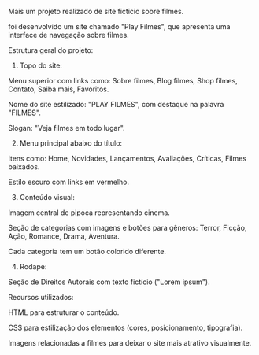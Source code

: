 Mais um projeto realizado de site ficticio sobre filmes.


foi desenvolvido um site chamado "Play Filmes", que apresenta uma interface de navegação sobre filmes. 

Estrutura geral do projeto:

1. Topo do site:

Menu superior com links como: Sobre filmes, Blog filmes, Shop filmes, Contato, Saiba mais, Favoritos.

Nome do site estilizado: "PLAY FILMES", com destaque na palavra "FILMES".

Slogan: "Veja filmes em todo lugar".



2. Menu principal abaixo do título:

Itens como: Home, Novidades, Lançamentos, Avaliações, Críticas, Filmes baixados.

Estilo escuro com links em vermelho.



3. Conteúdo visual:

Imagem central de pipoca representando cinema.

Seção de categorias com imagens e botões para gêneros: Terror, Ficção, Ação, Romance, Drama, Aventura.

Cada categoria tem um botão colorido diferente.



4. Rodapé:

Seção de Direitos Autorais com texto fictício ("Lorem ipsum").






Recursos utilizados:

HTML para estruturar o conteúdo.

CSS para estilização dos elementos (cores, posicionamento, tipografia).

Imagens relacionadas a filmes para deixar o site mais atrativo visualmente.
